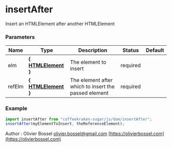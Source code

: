 # insertAfter

Insert an HTMLElement after another HTMLElement

### Parameters

| Name   | Type                                                                             | Description                                          | Status   | Default |
| ------ | -------------------------------------------------------------------------------- | ---------------------------------------------------- | -------- | ------- |
| elm    | **{ [HTMLElement](https://developer.mozilla.org/fr/docs/Web/API/HTMLElement) }** | The element to insert                                | required |
| refElm | **{ [HTMLElement](https://developer.mozilla.org/fr/docs/Web/API/HTMLElement) }** | The element after which to insert the passed element | required |

### Example

```js
import insertAfter from "coffeekraken-sugar/js/dom/insertAfter";
insertAfter(myElementToInsert, theReferenceElement);
```

Author : Olivier Bossel [olivier.bossel@gmail.com](mailto:olivier.bossel@gmail.com) [https://olivierbossel.com](https://olivierbossel.com)
